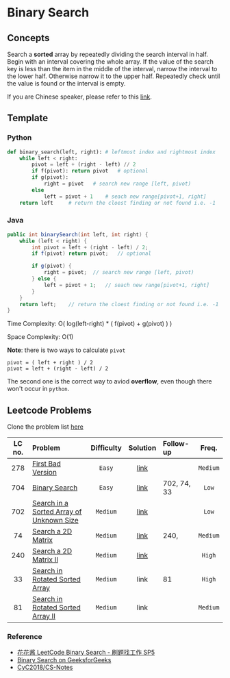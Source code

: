 # Binary Search

## Concepts

Search a **sorted** array by repeatedly dividing the search interval in half. Begin with an interval covering the whole array. If the value of the search key is less than the item in the middle of the interval, narrow the interval to the lower half. Otherwise narrow it to the upper half. Repeatedly check until the value is found or the interval is empty.

If you are Chinese speaker, please refer to this [link](https://www.youtube.com/watch?v=v57lNF2mb_s).

## Template

### Python

```python
def binary_search(left, right): # leftmost index and rightmost index
    while left < right:
        pivot = left + (right - left) // 2
        if f(pivot): return pivot   # optional
        if g(pivot):
            right = pivot   # search new range [left, pivot)
        else
            left = pivot + 1    # seach new range[pivot+1, right]
    return left     # return the cloest finding or not found i.e. -1
```

### Java

```java
public int binarySearch(int left, int right) {
    while (left < right) {
        int pivot = left + (right - left) / 2;
        if f(pivot) return pivot;   // optional

        if g(pivot) {
            right = pivot;  // search new range [left, pivot)
        } else {
            left = pivot + 1;   // seach new range[pivot+1, right]
        }
    }
    return left;    // return the cloest finding or not found i.e. -1
}

```

Time Complexity: O( log(left-right) \* ( f(pivot) + g(pivot) ) )

Space Complexity: O(1)

**Note**: there is two ways to calculate `pivot`

```
pivot = ( left + right ) / 2
pivot = left + (right - left) / 2
```

The second one is the correct way to aviod **overflow**, even though there won't occur in `python`.

## Leetcode Problems

Clone the problem list [here](https://leetcode.com/list/xicd2ynj)

| LC no. | Problem                                                                                                             | Difficulty |                                                             Solution                                                             | Follow-up   |  Freq.   |
| :----: | :------------------------------------------------------------------------------------------------------------------ | :--------: | :------------------------------------------------------------------------------------------------------------------------------: | :---------- | :------: |
|  278   | [First Bad Version](https://leetcode.com/problems/first-bad-version/)                                               |   `Easy`   |                                               [link](./binarySearch_1stBadVersion)                                               |             | `Medium` |
|  704   | [Binary Search](https://leetcode.com/problems/binary-search/)                                                       |   `Easy`   |       [link](https://github.com/justin830827/I-WANT-TO-FIND-A-JOB/blob/master/Algorithms/Binary%20Search/binarySearch.py)        | 702, 74, 33 |  `Low`   |
|  702   | [Search in a Sorted Array of Unknown Size](https://leetcode.com/problems/search-in-a-sorted-array-of-unknown-size/) |  `Medium`  | [link](https://github.com/justin830827/I-WANT-TO-FIND-A-JOB/blob/master/Algorithms/Binary%20Search/binarySearch_unknown_size.py) |             |  `Low`   |
|   74   | [Search a 2D Matrix](https://leetcode.com/problems/search-a-2d-matrix/)                                             |  `Medium`  |    [link](https://github.com/justin830827/I-WANT-TO-FIND-A-JOB/blob/master/Algorithms/Binary%20Search/binarySearch_matrix.py)    | 240,        | `Medium` |
|  240   | [Search a 2D Matrix II](https://leetcode.com/problems/search-a-2d-matrix-ii/)                                       |  `Medium`  |   [link](https://github.com/justin830827/I-WANT-TO-FIND-A-JOB/blob/master/Algorithms/Binary%20Search/binarySearch_matrixII.py)   |             |  `High`  |
|   33   | [Search in Rotated Sorted Array](https://leetcode.com/problems/search-in-rotated-sorted-array/)                     |  `Medium`  |                                                               link                                                               | 81          |  `High`  |
|   81   | [Search in Rotated Sorted Array II](https://leetcode.com/problems/search-in-rotated-sorted-array-ii/)               |  `Medium`  |                                                               link                                                               |             | `Medium` |

### Reference

- [花花酱 LeetCode Binary Search - 刷题找工作 SP5](https://zxi.mytechroad.com/blog/sp/sp5-binary-search/)
- [Binary Search on GeeksforGeeks](https://www.geeksforgeeks.org/binary-search/)
- [CyC2018/CS-Notes](https://github.com/CyC2018/CS-Notes/blob/master/notes/Leetcode%20题解%20-%20二分查找.md)
